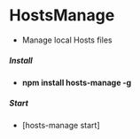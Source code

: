 # HostsManage

- Manage local Hosts files

##### Install
* **npm install hosts-manage -g**

##### Start
* [hosts-manage start]